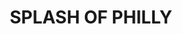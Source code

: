 ---
pid: CH328
title: SPLASH OF PHILLY
location_transcription: Center City
zipcode: '19120'
outside_phl: 
neighborhood: Logan,Olney
age: '28'
age_range: 20-29
instagram: 
image_file_name: CH_328.jpg
proposal_transcription: 
topic: Food,Philadelphia,Sports
topic_summary: 0, 0, 0
type: Other No Form
keywords_other: 
credit: Bart Lewis
image_labels: "-TastyKake -Phillies -76ers -Cheesesteak -Eagle"
twitter: 
facebook: 
permalink: "/monuments/ch328/"
layout: item-page
---